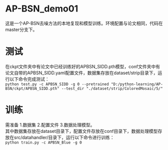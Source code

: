 # AP-BSN_demo01
这是一个AP-BSN去噪方法的本地复现和模型训练。环境配置与论文相同，代码在master分支下。
# 测试
在ckpt文件夹中有论文中已经训练好的APBSN_SIDD.pth模型，conf文件夹中有论文自带的APBSN_SIDD.yaml配置文件，数据集存放在dataset/strip目录下，运行以下命令完成测试：   
```python test.py -c APBSN_SIDD -g 0 --pretrained "D:/python-learning/AP-BSN/ckpt/APBSN_SIDD.pth" --test_dir "./dataset/strip/ColoredMosaic/5/"```
# 训练
需准备 1.数据集 2.配置文件 3.数据处理模型。  
其中数据集存放在dataset目录下，配置文件存放在conf目录下，数据处理模型存放在src/datahandler/目录下，运行以下命令进行训练：  
```python train.py -c APBSN_Blue -g 0```

